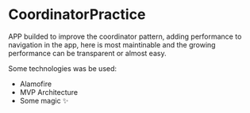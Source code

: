 # CoordinatorPractice

APP builded to improve the coordinator pattern, adding performance to navigation in the app, here is most maintinable and the growing performance can be transparent or almost easy.

Some technologies was be used:
- Alamofire
- MVP Architecture
- Some magic ✨
